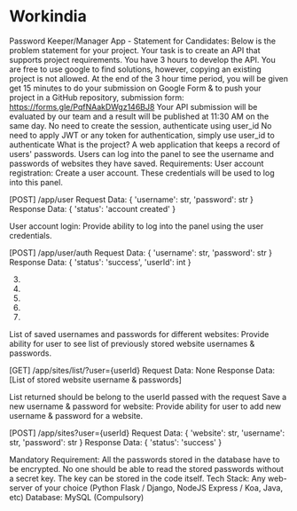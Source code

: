 # Workindia
Password Keeper/Manager App -
Statement for Candidates:
Below is the problem statement for your project.
Your task is to create an API that supports project requirements.
You have 3 hours to develop the API.
You are free to use google to find solutions, however, copying an existing project is not allowed.
At the end of the 3 hour time period, you will be given get 15 minutes to do your submission on Google Form & to push your project in a
GitHub repository, submission form: https://forms.gle/PqfNAakDWgz146BJ8
Your API submission will be evaluated by our team and a result will be published at 11:30 AM on the same day.
No need to create the session, authenticate using user_id
No need to apply JWT or any token for authentication, simply use user_id to authenticate
What is the project?
A web application that keeps a record of users' passwords. Users can log into the panel to see the username and passwords of websites they
have saved.
Requirements:
User account registration:
Create a user account. These credentials will be used to log into this panel.

[POST] /app/user
Request Data: {
'username': str,
'password': str
}
Response Data: {
'status': 'account created'
}

User account login:
Provide ability to log into the panel using the user credentials.

[POST] /app/user/auth
Request Data: {
'username': str,
'password': str
}
Response Data: {
'status': 'success',
'userId': int
}

3.

4.

5.

1.
2.
List of saved usernames and passwords for different websites:
Provide ability for user to see list of previously stored website usernames & passwords.

[GET] /app/sites/list/?user={userId}
Request Data: None
Response Data: [List of stored website username & passwords]

List returned should be belong to the userId passed with the request
Save a new username & password for website:
Provide ability for user to add new username & password for a website.

[POST] /app/sites?user={userId}
Request Data: {
'website': str,
'username': str,
'password': str
}
Response Data: {
'status': 'success'
}

Mandatory Requirement: All the passwords stored in the database have to be encrypted.
No one should be able to read the stored passwords without a secret key. The key can be stored in the code itself.
Tech Stack:
Any web-server of your choice (Python Flask / Django, NodeJS Express / Koa, Java, etc)
Database: MySQL (Compulsory)
